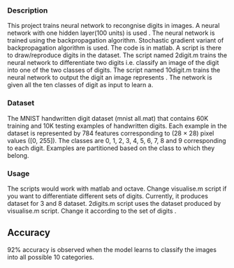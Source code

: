 ### Description
This project trains neural network to recongnise digits in images. A neural network with one hidden layer(100 units) is used . The neural network is trained using the backpropagation algorithm. Stochastic gradient variant of backpropagation algorithm is used. 
The code is in matlab. A script is there to draw/reproduce digits in the dataset. The script named 2digit.m trains the neural network to differentiate two digits i.e. classify an image of the digit into one of the two classes of digits. The script named 10digit.m trains the neural network to output the digit an image represents . The network is given all the ten classes of digit as input to learn a.

### Dataset
The MNIST handwritten digit dataset  (mnist all.mat) that contains 60K training and 10K testing examples of handwritten digits. Each example in the dataset is represented by 784 features corresponding to (28 × 28) pixel values ([0, 255]). The classes are 0, 1, 2, 3, 4, 5, 6, 7, 8 and 9 corresponding to each digit. Examples are partitioned based on the class to which they belong.

### Usage
The scripts would work with matlab and octave. Change visualise.m script if you want to differentiate  different sets of digits. Currently, it produces dataset for 3 and 8 dataset. 2digits.m script uses the dataset produced by visualise.m script. Change it according to the set of digits .

## Accuracy
92% accuracy is observed  when the model learns to classify the images into all possible 10 categories.

